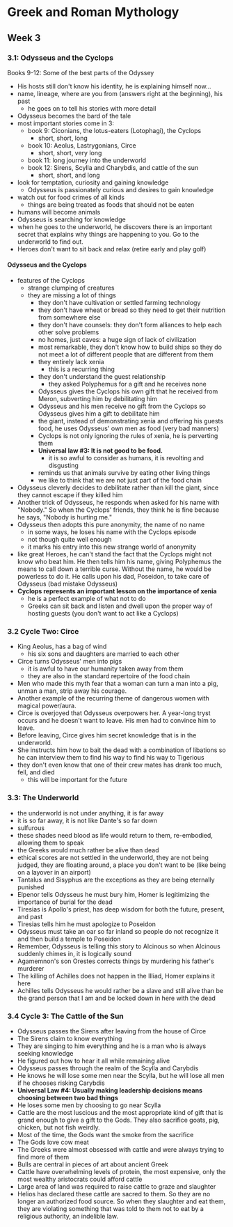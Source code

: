 # Greek and Roman Mythology

## Week 3

### 3.1: Odysseus and the Cyclops

Books 9-12: Some of the best parts of the Odyssey

- His hosts still don't know his identity, he is explaining himself now...
- name, lineage, where are you from (answers right at the beginning), his past
  - he goes on to tell his stories with more detail
- Odysseus becomes the bard of the tale
- most important stories come in 3:
  - book 9: Ciconians, the lotus-eaters (Lotophagi), the Cyclops
    - short, short, long
  - book 10: Aeolus, Lastrygonians, Circe
    - short, short, very long
  - book 11: long journey into the underworld
  - book 12: Sirens, Scylla and Charybdis, and cattle of the sun
    - short, short, and long
- look for temptation, curiosity and gaining knowledge
  - Odysseus is passionately curious and desires to gain knowledge
- watch out for food crimes of all kinds
  - things are being treated as foods that should not be eaten
- humans will become animals
- Odysseus is searching for knowledge
- when he goes to the underworld, he discovers there is an important secret that explains why things are happening to you. Go to the underworld to find out.
- Heroes don't want to sit back and relax (retire early and play golf)

#### Odysseus and the Cyclops

- features of the Cyclops
  - strange clumping of creatures
  - they are missing a lot of things
    - they don't have cultivation or settled farming technology
    - they don't have wheat or bread so they need to get their nutrition from somewhere else
    - they don't have counsels: they don't form alliances to help each other solve problems
    - no homes, just caves: a huge sign of lack of civilization
    - most remarkable, they don't know how to build ships so they do not meet a lot of different people that are different from them
    - they entirely lack xenia
      - this is a recurring thing
    - they don't understand the guest relationship
      - they asked Polyphemus for a gift and he receives none
    - Odysseus gives the Cyclops his own gift that he received from Meron, subverting him by debilitating him
    - Odysseus and his men receive no gift from the Cyclops so Odysseus gives him a gift to debilitate him
    - the giant, instead of demonstrating xenia and offering his guests food, he uses Odysseus' own men as food (very bad manners)
    - Cyclops is not only ignoring the rules of xenia, he is perverting them
    - **Universal law #3: It is not good to be food.**
      - it is so awful to consider as humans, it is revolting and disgusting
    - reminds us that animals survive by eating other living things
    - we like to think that we are not just part of the food chain
- Odysseus cleverly decides to debilitate rather than kill the giant, since they cannot escape if they killed him
- Another trick of Odysseus, he responds when asked for his name with "Nobody." So when the Cyclops' friends, they think he is fine because he says, "Nobody is hurting me."
- Odysseus then adopts this pure anonymity, the name of no name
  - in some ways, he loses his name with the Cyclops episode
  - not though quite well enough
  - it marks his entry into this new strange world of anonymity
- like great Heroes, he can't stand the fact that the Cyclops might not know who beat him. He then tells him his name, giving Polyphemus the means to call down a terrible curse. Without the name, he would be powerless to do it. He calls upon his dad, Poseidon, to take care of Odysseus (bad mistake Odysseus)
- **Cyclops represents an important lesson on the importance of xenia**
  - he is a perfect example of what not to do
  - Greeks can sit back and listen and dwell upon the proper way of hosting guests (you don't want to act like a Cyclops)

### 3.2 Cycle Two: Circe

- King Aeolus, has a bag of wind
  - his six sons and daughters are married to each other
- Circe turns Odysseus' men into pigs
  - it is awful to have our humanity taken away from them
  - they are also in the standard repertoire of the food chain
- Men who made this myth fear that a woman can turn a man into a pig, unman a man, strip away his courage.
- Another example of the recurring theme of dangerous women with magical power/aura.
- Circe is overjoyed that Odysseus overpowers her. A year-long tryst occurs and he doesn't want to leave. His men had to convince him to leave.
- Before leaving, Circe gives him secret knowledge that is in the underworld.
- She instructs him how to bait the dead with a combination of libations so he can interview them to find his way to find his way to Tigerious
- they don't even know that one of their crew mates has drank too much, fell, and died
  - this will be important for the future

### 3.3: The Underworld

- the underworld is not under anything, it is far away
- it is so far away, it is not like Dante's so far down
- sulfurous
- these shades need blood as life would return to them, re-embodied, allowing them to speak
- the Greeks would much rather be alive than dead
- ethical scores are not settled in the underworld, they are not being judged, they are floating around, a place you don't want to be (like being on a layover in an airport)
- Tantalus and Sisyphus are the exceptions as they are being eternally punished
- Elpenor tells Odysseus he must bury him, Homer is legitimizing the importance of burial for the dead
- Tiresias is Apollo's priest, has deep wisdom for both the future, present, and past
- Tiresias tells him he must apologize to Poseidon
- Odysseus must take an oar so far inland so people do not recognize it and then build a temple to Poseidon
- Remember, Odysseus is telling this story to Alcinous so when Alcinous suddenly chimes in, it is logically sound
- Agamemnon's son Orestes corrects things by murdering his father's murderer
- The killing of Achilles does not happen in the Illiad, Homer explains it here
- Achilles tells Odysseus he would rather be a slave and still alive than be the grand person that I am and be locked down in here with the dead

### 3.4 Cycle 3: The Cattle of the Sun

- Odysseus passes the Sirens after leaving from the house of Circe
- The Sirens claim to know everything
- They are singing to him everything and he is a man who is always seeking knowledge
- He figured out how to hear it all while remaining alive
- Odysseus passes through the realm of the Scylla and Carybdis
- He knows he will lose some men near the Scylla, but he will lose all men if he chooses risking Carybdis
- **Universal Law #4: Usually making leadership decisions means choosing between two bad things**
- He loses some men by choosing to go near Scylla
- Cattle are the most luscious and the most appropriate kind of gift that is grand enough to give a gift to the Gods. They also sacrifice goats, pig, chicken, but not fish weirdly.
- Most of the time, the Gods want the smoke from the sacrifice
- The Gods love cow meat
- The Greeks were almost obsessed with cattle and were always trying to find more of them
- Bulls are central in pieces of art about ancient Greek
- Cattle have overwhelming levels of protein, the most expensive, only the most wealthy aristocrats could afford cattle
- Large area of land was required to raise cattle to graze and slaughter
- Helios has declared these cattle are sacred to them. So they are no longer an authorized food source. So when they slaughter and eat them, they are violating something that was told to them not to eat by a religious authority, an indelible law.
